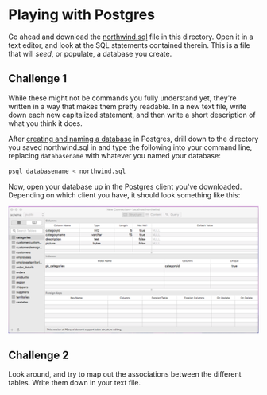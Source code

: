 # Playing with Postgres

Go ahead and download the [northwind.sql](northwind.sql) file in this directory.
Open it in a text editor, and look at the SQL statements contained therein.
This is a file that will *seed*, or populate, a database you create.

## Challenge 1

While these might not be commands you fully understand yet, they're written
in a way that makes them pretty readable. In a new text file, write down
each new capitalized statement, and then write a short description of what you
think it does.

After [creating and naming a database](https://www.postgresql.org/docs/9.1/static/app-createdb.html) in Postgres,
drill down to the directory you saved northwind.sql in and type the following
into your command line, replacing `databasename` with whatever you named your
database:

``` bash
psql databasename < northwind.sql
```

Now, open your database up in the Postgres client you've downloaded. Depending on which
client you have, it should look something like this:

![data](data.png)

## Challenge 2

Look around, and try to map out the associations between the different tables.
Write them down in your text file.
